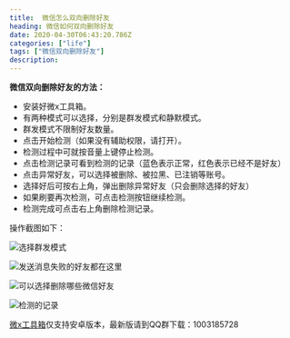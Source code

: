 ```yaml
---
title:  微信怎么双向删除好友
heading: 微信如何双向删除好友
date: 2020-04-30T06:43:20.786Z
categories: ["life"]
tags: ["微信双向删除好友"]
description: 
---
```


**微信双向删除好友的方法：**
- 安装好微x工具箱。
- 有两种模式可以选择，分别是群发模式和静默模式。
- 群发模式不限制好友数量。
- 点击开始检测（如果没有辅助权限，请打开）。
- 检测过程中可就按音量上键停止检测。
- 点击检测记录可看到检测的记录（蓝色表示正常，红色表示已经不是好友）
- 点击异常好友，可以选择被删除、被拉黑、已注销等账号。
- 选择好后可按右上角，弹出删除异常好友（只会删除选择的好友）
- 如果刷要再次检测，可点击检测按钮继续检测。
- 检测完成可点击右上角删除检测记录。

操作截图如下：

![选择群发模式](https://gitee.com/smile365/blogimg/raw/master/sxy91/1588229579257.png)


![发送消息失败的好友都在这里](https://gitee.com/smile365/blogimg/raw/master/sxy91/1588229606731.png)

![可以选择删除哪些微信好友](https://gitee.com/smile365/blogimg/raw/master/sxy91/1588229662127.png)

![检测的记录](https://gitee.com/smile365/blogimg/raw/master/sxy91/1588229695500.png)


[微x工具箱](https://lanzous.com/ic3vgvi)仅支持安卓版本，最新版请到QQ群下载：1003185728

